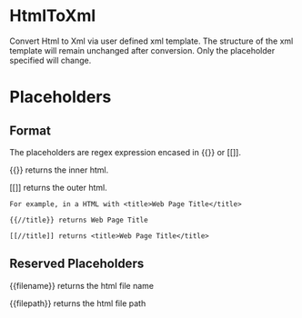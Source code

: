 HtmlToXml
=========

Convert Html to Xml via user defined xml template.  The structure of the xml template will remain unchanged after conversion.  Only the placeholder specified will change.

Placeholders
============

Format
------

The placeholders are regex expression encased in {{}} or [[]].

{{}} returns the inner html.

[[]] returns the outer html.

```
For example, in a HTML with <title>Web Page Title</title>

{{//title}} returns Web Page Title 

[[//title]] returns <title>Web Page Title</title>
```

Reserved Placeholders
---------------------
{{filename}} returns the html file name

{{filepath}} returns the html file path
